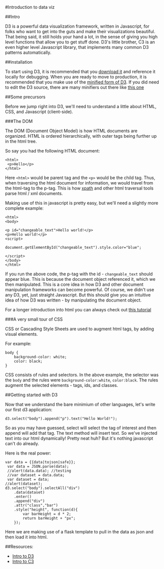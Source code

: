 #Introduction to data viz

##Intro

D3 is a powerful data visualization framework, written in Javascript, for folks who want to get into the guts and make their visualizations beautiful.  That being said, it still holds your hand a lot, in the sense of giving you high level functions that allow you to get stuff done.  D3's little brother, C3 is an even higher level Javascript library, that implements many common D3 patterns automatically.

##installation

To start using D3, it is recommended that you [download it](http://d3js.org/d3.v3.js) and reference it locally for debugging.  When you are ready to move to production, it is recommended that you make use of the [minified form of D3](http://d3js.org/d3.v3.min.js).  If you did need to edit the D3 source, there are many minifiers out there like [this one](http://jscompress.com/)

##Some precursors

Before we jump right into D3, we'll need to understand a little about HTML, CSS, and Javascript (client-side).

###The DOM

The DOM (Document Object Model) is how HTML documents are organized.  HTML is ordered hierarchically, with outer tags being further up in the html tree.  

So say you had the following HTML document:

```
<html>
 <p>Hello</p>
</html>
```

Here `<html>` would be parent tag and the `<p>` would be the child tag.  Thus, when traversing the html document for information, we would travel from the html-tag to the p-tag.  This is how [xpath](http://en.wikipedia.org/wiki/XPath) and other html traversal tools parse html / xml documents.

Making use of this in javascript is pretty easy, but we'll need a slightly more complete example:

```
<html>
<body>

<p id="changeable_text">Hello world!</p>
<p>Hello world!</p>
<script>

document.getElementById("changeable_text").style.color="blue"; 

</script>
</body>
</html>
```

If you run the above code, the p-tag with the id - `changeable_text` should appear blue.  This is because the document object referenced it, which we then manipulated.  This is a core idea in how D3 and other document manipulation frameworks can become powerful.  Of course, we didn't use any D3, yet, just straight Javascript.  But this should give you an intuitive idea of how D3 was written - by manipulating the document object.

For a longer introduction into html you can always check out [this tutorial](http://www.syncano.com/getting-know-javascript-intro/)

###A very small tour of CSS

CSS or Cascading Style Sheets are used to augment html tags, by adding visual elements.  

For example:

```
body {
    background-color: white;
    color: black;
}
```

CSS consists of rules and selectors.  In the above example, the selector was the `body` and the rules were `background-color:white`, `color:black`.  The rules augment the selected elements - tags, ids, and classes.

##Getting started with D3

Now that we understand the bare minimium of other languages, let's write our first d3 application:

`d3.select("body").append("p").text("Hello World!");`

So as you may have guessed, select will select the tag of interest and then append will add that tag.  The text method will insert text.  So we've injected text into our html dynamically!  Pretty neat huh?  But it's nothing javascript can't do already.  

Here is the real power:

```
var data = {{data|tojson|safe}};
 var data = JSON.parse(data);
 //alert(data.data); //testing
 //var dataset = data.data;
 var dataset = data;
//alert(dataset);
d3.select("body").selectAll("div")
	.data(dataset)
	.enter()
	.append("div")
	.attr("class","bar")
	.style("height", function(d){
		var barHeight = d * 2;
		return barHeight + "px";
	});
```

Here we are making use of a flask template to pull in the data as json and then load it into html.



##Resources:
* [Intro to D3](http://alignedleft.com/tutorials/d3)
* [Intro to C3](http://c3js.org/gettingstarted.html)


